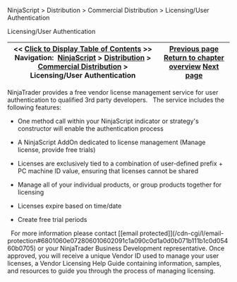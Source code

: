 ﻿
NinjaScript \> Distribution \> Commercial Distribution \> Licensing/User Authentication

Licensing/User Authentication

| \<\< [Click to Display Table of Contents](licensing_user_authentication.md) \>\> **Navigation:**     [NinjaScript](ninjascript-1.md) \> [Distribution](distribution-1.md) \> [Commercial Distribution](commercial_distribution-1.md) \> Licensing/User Authentication | [Previous page](commercial_distribution-1.md) [Return to chapter overview](commercial_distribution-1.md) [Next page](best_practices-1.md) |
| --- | --- |
NinjaTrader provides a free vendor license management service for user authentication to qualified 3rd party developers. 
 
The service includes the following features:
 
- One method call within your NinjaScript indicator or strategy's constructor will enable the authentication process 

- A NinjaScript AddOn dedicated to license management (Manage license, provide free trials)

- Licenses are exclusively tied to a combination of user\-defined prefix \+ PC machine ID value, ensuring that licenses cannot be shared 

- Manage all of your individual products, or group products together for licensing

- Licenses expire based on time/date

- Create free trial periods 

 
For more information please contact [\[email protected]](/cdn-cgi/l/email-protection#6801060e072806010602091c1a090c0d1a0d0b071b111b1c0d05460b0705) or your NinjaTrader Business Development representative. Once approved, you will receive a unique Vendor ID used to manage your user licenses, a Vendor Licensing Help Guide containing information, samples, and resources to guide you through the process of managing licensing.
